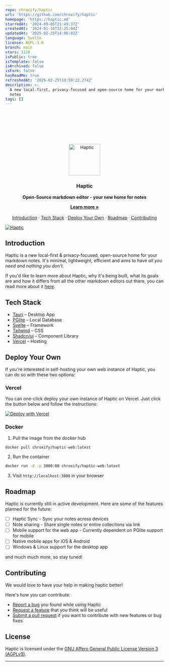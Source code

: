 ```yaml
---
repo: chroxify/haptic
url: 'https://github.com/chroxify/haptic'
homepage: 'https://haptic.md'
starredAt: '2024-09-05T21:49:37Z'
createdAt: '2024-01-16T22:25:04Z'
updatedAt: '2025-02-25T14:06:02Z'
language: Svelte
license: AGPL-3.0
branch: main
stars: 1128
isPublic: true
isTemplate: false
isArchived: false
isFork: false
hasReadMe: true
refreshedAt: '2025-02-25T19:59:22.274Z'
description: >-
  A new local-first, privacy-focused and open-source home for your markdown
  notes
tags: []
---
```


<!-- Header -->
<div align="center" style="margin-top: 120px">
  <a href="https://haptic.md/app">
    <img
      src="./.github/assets/icon.svg"
      alt="Haptic"
      height="100"
    />
  </a>

  <h3 align="center">Haptic
  </h3>
  <b>
    Open-Source markdown editor - your new home for notes
  </b>
</div>

<!-- TOC -->
<p align="center">
    <a href="https://haptic.md"><strong>Learn more »</strong></a>
    <br />
    <br />
    <a href="https://github.com/chroxify/haptic/tree/main#introduction">Introduction</a>
    ·
    <a href="https://github.com/chroxify/haptic/tree/main#tech-stack">Tech Stack</a>
    ·
    <a href="https://github.com/chroxify/haptic/tree/main#deploy-your-own">Deploy Your Own</a>
    ·
    <a href="https://github.com/chroxify/haptic/tree/main#roadmap">Roadmap</a>
    ·
    <a href="https://github.com/chroxify/haptic/tree/main#contributing">Contributing</a>
  </p>
</p>

<p>
    <a href="https://haptic.md/app">
      <picture>
        <source media="(prefers-color-scheme: dark)" srcset="./.github/assets/haptic-dark.png">
        <source media="(prefers-color-scheme: light)" srcset="./.github/assets/haptic-light.png">
        <img alt="Haptic" src="./.github/assets/haptic-dark.png">
      </picture>
    </a>
</p>

## Introduction

Haptic is a new local-first & privacy-focused, open-source home for your markdown notes. It's minimal, lightweight, efficient and aims to have _all you need and nothing you don't_.

If you'd like to learn more about Haptic, why it's being built, what its goals are and how it differs from all the other markdown editors out there, you can read more about it [here](https://haptic.md/app).

## Tech Stack

- [Tauri](https://tauri.app/) – Desktop App
- [PGlite](https://pglite.dev/) – Local Database
- [Svelte](https://kit.svelte.dev/) – Framework
- [Tailwind](https://tailwindcss.com/) – CSS
- [Shadcn/ui](https://www.shadcn-svelte.com/) – Component Library
- [Vercel](https://vercel.com/) – Hosting

## Deploy Your Own

If you're interested in self-hosting your own web instance of Haptic, you can do so with these two options:

### Vercel

You can one-click deploy your own instance of Haptic on Vercel. Just click the button below and follow the instructions:

[![Deploy with Vercel](https://vercel.com/button)](https://vercel.com/new/clone?repository-url=https://github.com/chroxify/haptic&project-name=haptic-web&repository-name=haptic-web&root-directory=apps/web)

### Docker

1. Pull the image from the docker hub

```bash
docker pull chroxify/haptic-web:latest
```

2. Run the container

```bash
docker run -d -p 3000:80 chroxify/haptic-web:latest
```

3. Visit `http://localhost:3000` in your browser

## Roadmap

Haptic is currently still in active development. Here are some of the features planned for the future:

- [ ] Haptic Sync - Sync your notes across devices
- [ ] Note sharing - Share single notes or entire collections via link
- [ ] Mobile support for the web app - Currently dependent on PGlite support for mobile
- [ ] Native mobile apps for iOS & Android
- [ ] Windows & Linux support for the desktop app

and much much more, so stay tuned!

## Contributing

We would love to have your help in making haptic better!

Here's how you can contribute:

- [Report a bug](https://github.com/chroxify/haptic/issues/new?labels=bug) you found while using Haptic
- [Request a feature](https://github.com/chroxify/haptic/issues/new?labels=enhancement) that you think will be useful
- [Submit a pull request](https://github.com/chroxify/haptic/pulls) if you want to contribute with new features or bug fixes

## License

Haptic is licensed under the [GNU Affero General Public License Version 3 (AGPLv3)](https://github.com/chroxify/haptic/blob/main/LICENSE).

---
